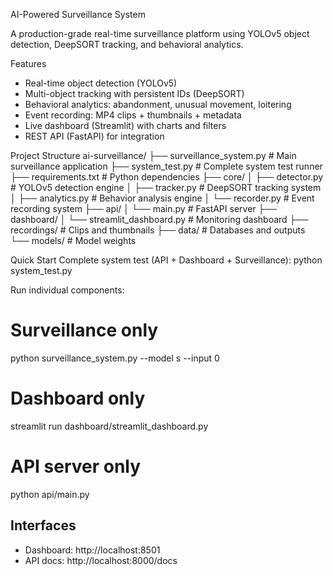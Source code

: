 AI-Powered Surveillance System

A production-grade real-time surveillance platform using YOLOv5 object detection, DeepSORT tracking, and behavioral analytics.

Features
- Real-time object detection (YOLOv5)
- Multi-object tracking with persistent IDs (DeepSORT)
- Behavioral analytics: abandonment, unusual movement, loitering
- Event recording: MP4 clips + thumbnails + metadata
- Live dashboard (Streamlit) with charts and filters
- REST API (FastAPI) for integration

Project Structure
ai-surveillance/
├── surveillance_system.py           # Main surveillance application
├── system_test.py                   # Complete system test runner
├── requirements.txt                 # Python dependencies
├── core/
│   ├── detector.py                  # YOLOv5 detection engine
│   ├── tracker.py                   # DeepSORT tracking system
│   ├── analytics.py                 # Behavior analysis engine
│   └── recorder.py                  # Event recording system
├── api/
│   └── main.py                      # FastAPI server
├── dashboard/
│   └── streamlit_dashboard.py       # Monitoring dashboard
├── recordings/                      # Clips and thumbnails
├── data/                            # Databases and outputs
└── models/                          # Model weights

Quick Start
Complete system test (API + Dashboard + Surveillance):
python system_test.py


Run individual components:
# Surveillance only
python surveillance_system.py --model s --input 0

# Dashboard only
streamlit run dashboard/streamlit_dashboard.py

# API server only
python api/main.py

## Interfaces
- Dashboard: http://localhost:8501
- API docs: http://localhost:8000/docs
